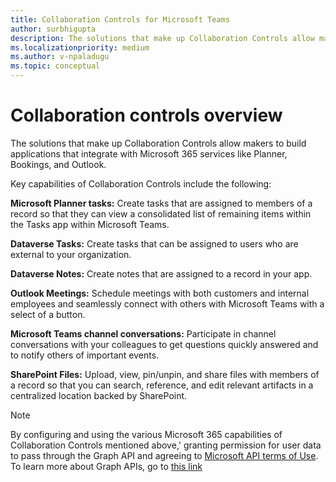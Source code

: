 ```yaml
---
title: Collaboration Controls for Microsoft Teams
author: surbhigupta
description: The solutions that make up Collaboration Controls allow makers to build applications that integrate with Microsoft 365 services like Planner, Bookings, and Outlook.
ms.localizationpriority: medium
ms.author: v-npaladugu
ms.topic: conceptual
---
```


# Collaboration controls overview

 The solutions that make up Collaboration Controls allow makers to build applications that integrate with Microsoft 365 services like Planner, Bookings, and Outlook.

 Key capabilities of Collaboration Controls include the following:

 **Microsoft Planner tasks:** Create tasks that are assigned to members of a record so that they can view a consolidated list of remaining items within the Tasks app within Microsoft Teams.

 **Dataverse Tasks:** Create tasks that can be assigned to users who are external to your organization.

 **Dataverse Notes:** Create notes that are assigned to a record in your app.

 **Outlook Meetings:** Schedule meetings with both customers and internal employees and seamlessly connect with others with Microsoft Teams with a select of a button.

 **Microsoft Teams channel conversations:** Participate in channel conversations with your
 colleagues to get questions quickly answered and to notify others of important events.

 **SharePoint Files:** Upload, view, pin/unpin, and share files with members of a record so that you can search, reference, and edit relevant artifacts in a centralized location backed by SharePoint.

 > [!NOTE]
 > By configuring and using the various Microsoft 365 capabilities of Collaboration Controls mentioned above,' granting permission for user data to pass through the Graph API and agreeing to [Microsoft API terms of Use](/legal/microsoft-apis/terms-of-use?context=graph%2Fcontext). To learn more about Graph APIs, go to [this link](/graph/overview)

